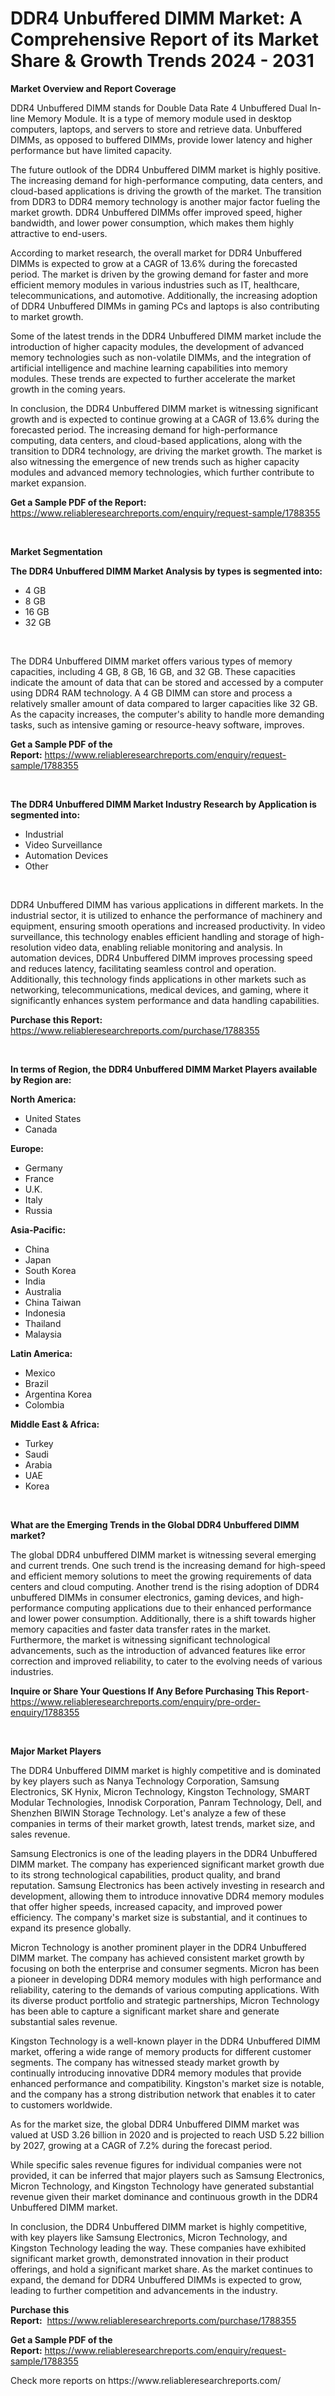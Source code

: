<p><h1>DDR4 Unbuffered DIMM Market: A Comprehensive Report of its Market Share & Growth Trends 2024 - 2031</h1></p><p><strong>Market Overview and Report Coverage</strong></p>
<p><p>DDR4 Unbuffered DIMM stands for Double Data Rate 4 Unbuffered Dual In-line Memory Module. It is a type of memory module used in desktop computers, laptops, and servers to store and retrieve data. Unbuffered DIMMs, as opposed to buffered DIMMs, provide lower latency and higher performance but have limited capacity.</p><p>The future outlook of the DDR4 Unbuffered DIMM market is highly positive. The increasing demand for high-performance computing, data centers, and cloud-based applications is driving the growth of the market. The transition from DDR3 to DDR4 memory technology is another major factor fueling the market growth. DDR4 Unbuffered DIMMs offer improved speed, higher bandwidth, and lower power consumption, which makes them highly attractive to end-users.</p><p>According to market research, the overall market for DDR4 Unbuffered DIMMs is expected to grow at a CAGR of 13.6% during the forecasted period. The market is driven by the growing demand for faster and more efficient memory modules in various industries such as IT, healthcare, telecommunications, and automotive. Additionally, the increasing adoption of DDR4 Unbuffered DIMMs in gaming PCs and laptops is also contributing to market growth.</p><p>Some of the latest trends in the DDR4 Unbuffered DIMM market include the introduction of higher capacity modules, the development of advanced memory technologies such as non-volatile DIMMs, and the integration of artificial intelligence and machine learning capabilities into memory modules. These trends are expected to further accelerate the market growth in the coming years.</p><p>In conclusion, the DDR4 Unbuffered DIMM market is witnessing significant growth and is expected to continue growing at a CAGR of 13.6% during the forecasted period. The increasing demand for high-performance computing, data centers, and cloud-based applications, along with the transition to DDR4 technology, are driving the market growth. The market is also witnessing the emergence of new trends such as higher capacity modules and advanced memory technologies, which further contribute to market expansion.</p></p>
<p><strong>Get a Sample PDF of the Report:</strong> <a href="https://www.reliableresearchreports.com/enquiry/request-sample/1788355">https://www.reliableresearchreports.com/enquiry/request-sample/1788355</a></p>
<p>&nbsp;</p>
<p><strong>Market Segmentation</strong></p>
<p><strong>The DDR4 Unbuffered DIMM Market Analysis by types is segmented into:</strong></p>
<p><ul><li>4 GB</li><li>8 GB</li><li>16 GB</li><li>32 GB</li></ul></p>
<p>&nbsp;</p>
<p><p>The DDR4 Unbuffered DIMM market offers various types of memory capacities, including 4 GB, 8 GB, 16 GB, and 32 GB. These capacities indicate the amount of data that can be stored and accessed by a computer using DDR4 RAM technology. A 4 GB DIMM can store and process a relatively smaller amount of data compared to larger capacities like 32 GB. As the capacity increases, the computer's ability to handle more demanding tasks, such as intensive gaming or resource-heavy software, improves.</p></p>
<p><strong>Get a Sample PDF of the Report:</strong>&nbsp;<a href="https://www.reliableresearchreports.com/enquiry/request-sample/1788355">https://www.reliableresearchreports.com/enquiry/request-sample/1788355</a></p>
<p>&nbsp;</p>
<p><strong>The DDR4 Unbuffered DIMM Market Industry Research by Application is segmented into:</strong></p>
<p><ul><li>Industrial</li><li>Video Surveillance</li><li>Automation Devices</li><li>Other</li></ul></p>
<p>&nbsp;</p>
<p><p>DDR4 Unbuffered DIMM has various applications in different markets. In the industrial sector, it is utilized to enhance the performance of machinery and equipment, ensuring smooth operations and increased productivity. In video surveillance, this technology enables efficient handling and storage of high-resolution video data, enabling reliable monitoring and analysis. In automation devices, DDR4 Unbuffered DIMM improves processing speed and reduces latency, facilitating seamless control and operation. Additionally, this technology finds applications in other markets such as networking, telecommunications, medical devices, and gaming, where it significantly enhances system performance and data handling capabilities.</p></p>
<p><strong>Purchase this Report:</strong>&nbsp; <a href="https://www.reliableresearchreports.com/purchase/1788355">https://www.reliableresearchreports.com/purchase/1788355</a></p>
<p>&nbsp;</p>
<p><strong>In terms of Region, the DDR4 Unbuffered DIMM Market Players available by Region are:</strong></p>
<p>
    <p> <strong> North America: </strong>
        <ul>
            <li>United States</li>
            <li>Canada</li>
        </ul>
        </p> 
    <p> <strong> Europe: </strong>
        <ul>
            <li>Germany</li>
            <li>France</li>
            <li>U.K.</li>
            <li>Italy</li>
            <li>Russia</li>
        </ul>
        </p> 
    <p> <strong> Asia-Pacific: </strong>
        <ul>
            <li>China</li>
            <li>Japan</li>
            <li>South Korea</li>
            <li>India</li>
            <li>Australia</li>
            <li>China Taiwan</li>
            <li>Indonesia</li>
            <li>Thailand</li>
            <li>Malaysia</li>
        </ul>
        </p> 
    <p> <strong> Latin America: </strong>
        <ul>
            <li>Mexico</li>
            <li>Brazil</li>
            <li>Argentina Korea</li>
            <li>Colombia</li>
        </ul>
        </p> 
    <p> <strong> Middle East & Africa: </strong>
        <ul>
            <li>Turkey</li>
            <li>Saudi</li>
            <li>Arabia</li>
            <li>UAE</li>
            <li>Korea</li>
        </ul>
    </p>
    </p>
<p>&nbsp;</p>
<p><strong>What are the Emerging Trends in the Global DDR4 Unbuffered DIMM market?</strong></p>
<p><p>The global DDR4 unbuffered DIMM market is witnessing several emerging and current trends. One such trend is the increasing demand for high-speed and efficient memory solutions to meet the growing requirements of data centers and cloud computing. Another trend is the rising adoption of DDR4 unbuffered DIMMs in consumer electronics, gaming devices, and high-performance computing applications due to their enhanced performance and lower power consumption. Additionally, there is a shift towards higher memory capacities and faster data transfer rates in the market. Furthermore, the market is witnessing significant technological advancements, such as the introduction of advanced features like error correction and improved reliability, to cater to the evolving needs of various industries.</p></p>
<p><strong>Inquire or Share Your Questions If Any Before Purchasing This Report</strong>- <a href="https://www.reliableresearchreports.com/enquiry/pre-order-enquiry/1788355">https://www.reliableresearchreports.com/enquiry/pre-order-enquiry/1788355</a></p>
<p>&nbsp;</p>
<p><strong>Major Market Players</strong></p>
<p><p>The DDR4 Unbuffered DIMM market is highly competitive and is dominated by key players such as Nanya Technology Corporation, Samsung Electronics, SK Hynix, Micron Technology, Kingston Technology, SMART Modular Technologies, Innodisk Corporation, Panram Technology, Dell, and Shenzhen BIWIN Storage Technology. Let's analyze a few of these companies in terms of their market growth, latest trends, market size, and sales revenue.</p><p>Samsung Electronics is one of the leading players in the DDR4 Unbuffered DIMM market. The company has experienced significant market growth due to its strong technological capabilities, product quality, and brand reputation. Samsung Electronics has been actively investing in research and development, allowing them to introduce innovative DDR4 memory modules that offer higher speeds, increased capacity, and improved power efficiency. The company's market size is substantial, and it continues to expand its presence globally.</p><p>Micron Technology is another prominent player in the DDR4 Unbuffered DIMM market. The company has achieved consistent market growth by focusing on both the enterprise and consumer segments. Micron has been a pioneer in developing DDR4 memory modules with high performance and reliability, catering to the demands of various computing applications. With its diverse product portfolio and strategic partnerships, Micron Technology has been able to capture a significant market share and generate substantial sales revenue.</p><p>Kingston Technology is a well-known player in the DDR4 Unbuffered DIMM market, offering a wide range of memory products for different customer segments. The company has witnessed steady market growth by continually introducing innovative DDR4 memory modules that provide enhanced performance and compatibility. Kingston's market size is notable, and the company has a strong distribution network that enables it to cater to customers worldwide.</p><p>As for the market size, the global DDR4 Unbuffered DIMM market was valued at USD 3.26 billion in 2020 and is projected to reach USD 5.22 billion by 2027, growing at a CAGR of 7.2% during the forecast period.</p><p>While specific sales revenue figures for individual companies were not provided, it can be inferred that major players such as Samsung Electronics, Micron Technology, and Kingston Technology have generated substantial revenue given their market dominance and continuous growth in the DDR4 Unbuffered DIMM market.</p><p>In conclusion, the DDR4 Unbuffered DIMM market is highly competitive, with key players like Samsung Electronics, Micron Technology, and Kingston Technology leading the way. These companies have exhibited significant market growth, demonstrated innovation in their product offerings, and hold a significant market share. As the market continues to expand, the demand for DDR4 Unbuffered DIMMs is expected to grow, leading to further competition and advancements in the industry.</p></p>
<p><strong>Purchase this Report:</strong>&nbsp;&nbsp;<a href="https://www.reliableresearchreports.com/purchase/1788355">https://www.reliableresearchreports.com/purchase/1788355</a></p>
<p></p>
<p><strong>Get a Sample PDF of the Report:</strong>&nbsp;<a href="https://www.reliableresearchreports.com/enquiry/request-sample/1788355">https://www.reliableresearchreports.com/enquiry/request-sample/1788355</a></p>
<p>Check more reports on https://www.reliableresearchreports.com/</p>